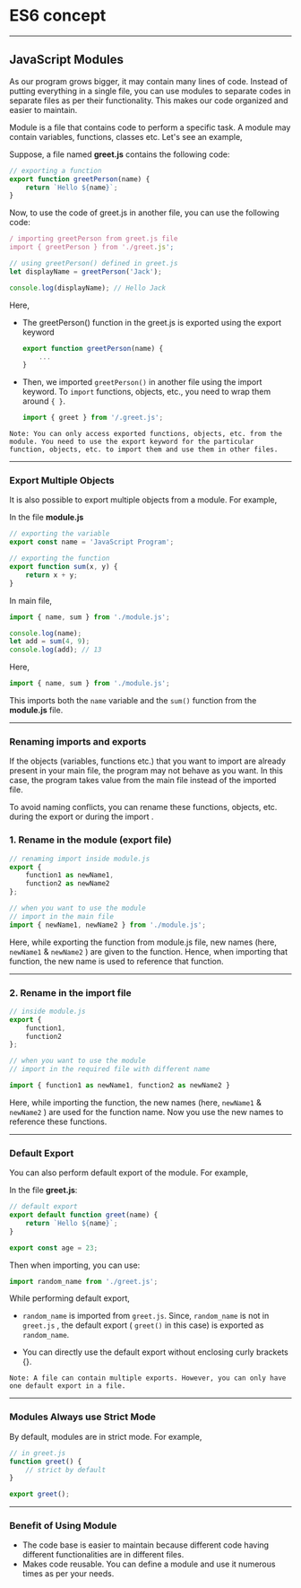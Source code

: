 # ES6 concept
---
## JavaScript Modules

As our program grows bigger, it may contain many lines of code. Instead of putting everything in a single file, you can use modules to separate codes in separate files as per their functionality. This makes our code organized and easier to maintain.

Module is a file that contains code to perform a specific task. A module may contain variables, functions, classes etc. Let's see an example,

Suppose, a file named **greet.js** contains the following
code:

```js
// exporting a function
export function greetPerson(name) {
    return `Hello ${name}`;
}
```

Now, to use the code of greet.js in another file, you can use the following code:

```js
/ importing greetPerson from greet.js file
import { greetPerson } from './greet.js';

// using greetPerson() defined in greet.js
let displayName = greetPerson('Jack');

console.log(displayName); // Hello Jack
```

Here,

- The greetPerson() function in the greet.js is exported using the export keyword 

    ```js 
    export function greetPerson(name) {
        ... 
    }
    ```
- Then, we imported ```greetPerson()``` in another file using the import keyword. To ```import``` functions, objects, etc., you need to wrap them around ```{ }```.

    ```js
    import { greet } from '/.greet.js';
    ```

```
Note: You can only access exported functions, objects, etc. from the module. You need to use the export keyword for the particular function, objects, etc. to import them and use them in other files.
```

---

### Export Multiple Objects

It is also possible to export multiple objects from a module. For example,

In the file **module.js**

```js
// exporting the variable
export const name = 'JavaScript Program';

// exporting the function
export function sum(x, y) {
    return x + y;
}
```

In main file,

```js
import { name, sum } from './module.js';

console.log(name);
let add = sum(4, 9);
console.log(add); // 13
```

Here,

```js
import { name, sum } from './module.js';
```

This imports both the ```name``` variable and the ```sum()``` function from the **module.js** file.

---

### Renaming imports and exports

If the objects (variables, functions etc.) that you want to import are already present in your main file, the program may not behave as you want. In this case, the program takes value from the main file instead of the imported file.

To avoid naming conflicts, you can rename these functions, objects, etc. during the export or during the import .

### 1. Rename in the module (export file)

```js
// renaming import inside module.js
export {
    function1 as newName1,
    function2 as newName2
};

// when you want to use the module
// import in the main file
import { newName1, newName2 } from './module.js';
```

Here, while exporting the function from module.js file, new names (here, ```newName1``` & ```newName2``` ) are given to the function. Hence, when importing that function, the new name is used to reference that function.

---

### 2. Rename in the import file

```js
// inside module.js
export {
    function1,
    function2
};

// when you want to use the module
// import in the required file with different name

import { function1 as newName1, function2 as newName2 }
```

Here, while importing the function, the new names (here, ```newName1``` & ```newName2``` ) are used for the function name. Now you use the new names to reference these functions.

---

### Default Export

You can also perform default export of the module. For example,

In the file **greet.js**:

```js
// default export
export default function greet(name) {
    return `Hello ${name}`;
}

export const age = 23;
```

Then when importing, you can use:

```js
import random_name from './greet.js';
```

While performing default export,

- ```random_name``` is imported from ```greet.js```. Since, ```random_name``` is not in ```greet.js``` , the default export ( ```greet()``` in this case) is exported as ```random_name```.

- You can directly use the default export without enclosing curly brackets {}.

```
Note: A file can contain multiple exports. However, you can only have one default export in a file.
```

---

### Modules Always use Strict Mode

By default, modules are in strict mode. For example,

```js
// in greet.js
function greet() {
    // strict by default
}

export greet();
```

---

### Benefit of Using Module

- The code base is easier to maintain because different code having different functionalities are in different files.
- Makes code reusable. You can define a module and use it numerous times as per your needs.













